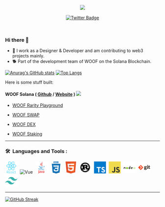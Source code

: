 <p align="center"><img src="https://images-ext-2.discordapp.net/external/tB5QAgTwqqW_TuAWM_FE2tqTdX4lBngDdx16OI6omys/https/media.discordapp.net/attachments/945872969845063730/962815619449913364/skelly_shadow.gif" width="150"/>
<p align="center">
<a href="https://twitter.com/0xNyk">  <img src="https://img.shields.io/badge/Twitter-blue?style=for-the-badge&logo=twitter&logoColor=white" alt="Twitter Badge"/></a>
</p>
<p align="center"><img src="https://komarev.com/ghpvc/?username=0xNyk&style=flat-square&color=blue" alt=""></p>

### Hi there 👋

- 🔭 I work as a Designer & Developer and am contributing to web3 projects mainly.
- 🐕 Part of the development team of WOOF on the Solana Blockchain. 

[![Anurag's GitHub stats](https://github-readme-stats.vercel.app/?username=0xNyk&show_icons=true&theme=radical)](https://github.com/0xNyk/github-readme-stats)
[![Top Langs](https://github-readme-stats.vercel.app/api/top-langs/?username=0xNyk)](https://github.com/0xNyk/github-readme-stats)

Here is some stuff built:

#### WOOF Solana ( [Github](https://github.com/WoofSolana) / [Website](https://woofsolana.io) ) <a href="https://twitter.com/WoofSolana">  <img src="https://img.shields.io/twitter/follow/woofsolana?style=social"></a>

- [WOOF Rarity Playground](https://playground.woofsolana.io/) 

- [WOOF SWAP](https://swap.woofsolana.io)

- [WOOF DEX](https://dex.woofsolana.io)

- [WOOF Staking](https://github.com/WoofSolana)

---

### 🛠 &nbsp;Languages and Tools :

<p>
<img src="https://github.com/devicons/devicon/blob/master/icons/react/react-original-wordmark.svg" title="React" alt="React" width="40" height="40"/>&nbsp;
  <img src="https://cdn.jsdelivr.net/gh/devicons/devicon/icons/vuejs/vuejs-original-wordmark.svg" title="Vue" alt="Vue" width="40" height="40"/>&nbsp;
<img src="https://github.com/devicons/devicon/blob/master/icons/java/java-original-wordmark.svg" title="Java" alt="Java" width="40" height="40"/>&nbsp;
<img src="https://github.com/devicons/devicon/blob/master/icons/css3/css3-plain-wordmark.svg"  title="CSS3" alt="CSS" width="40" height="40"/>&nbsp;
<img src="https://github.com/devicons/devicon/blob/master/icons/html5/html5-original.svg" title="HTML5" alt="HTML" width="40" height="40"/>&nbsp;
<img src="https://github.com/devicons/devicon/blob/master/icons/rust/rust-plain.svg" title="Rust" alt="Rust" width="40" height="40"/>&nbsp;
<img src="https://github.com/devicons/devicon/blob/master/icons/typescript/typescript-original.svg" title="Typescript" alt="Typrscript" width="40" height="40"/>&nbsp;
<img src="https://github.com/devicons/devicon/blob/master/icons/javascript/javascript-original.svg" title="JavaScript" alt="JavaScript" width="40" height="40"/>&nbsp;
<img src="https://github.com/devicons/devicon/blob/master/icons/nodejs/nodejs-original-wordmark.svg" title="NodeJS" alt="NodeJS" width="40" height="40"/>&nbsp;
<img src="https://github.com/devicons/devicon/blob/master/icons/git/git-original-wordmark.svg" title="Git" alt="Git" width="40" height="40"/>&nbsp;
<img src="https://github.com/devicons/devicon/blob/master/icons/tailwindcss/tailwindcss-plain.svg" title="Tailwind" alt="Tailwind" width="40" height="40"/>&nbsp;
</p>

---


[![GitHub Streak](https://github-readme-streak-stats.herokuapp.com/?user=0xNyk&theme=dark)](https://git.io/streak-stats)
